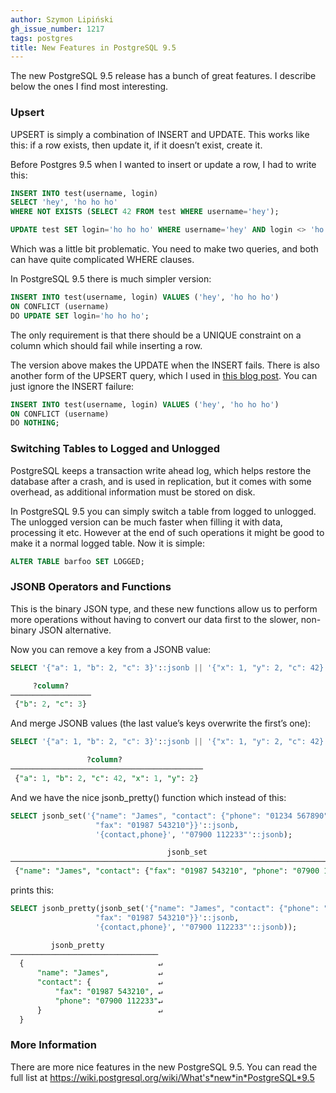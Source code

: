 ```yaml
---
author: Szymon Lipiński
gh_issue_number: 1217
tags: postgres
title: New Features in PostgreSQL 9.5
---
```


The new PostgreSQL 9.5 release has a bunch of great features. I describe below the ones I find most interesting.

### Upsert

UPSERT is simply a combination of INSERT and UPDATE. This works like this: if a row exists, then update it, if it doesn’t exist, create it.

Before Postgres 9.5 when I wanted to insert or update a row, I had to write this:

```sql
INSERT INTO test(username, login)
SELECT 'hey', 'ho ho ho'
WHERE NOT EXISTS (SELECT 42 FROM test WHERE username='hey');

UPDATE test SET login='ho ho ho' WHERE username='hey' AND login <> 'ho ho ho';
```

Which was a little bit problematic. You need to make two queries, and both can have quite complicated WHERE clauses.

In PostgreSQL 9.5 there is much simpler version:

```sql
INSERT INTO test(username, login) VALUES ('hey', 'ho ho ho')
ON CONFLICT (username)
DO UPDATE SET login='ho ho ho';
```

The only requirement is that there should be a UNIQUE constraint on a column which should fail while inserting a row.

The version above makes the UPDATE when the INSERT fails. There is also another form of the UPSERT query, which I used in [this blog post](/2016/03/loading-json-files-into-postgresql-95.html).
You can just ignore the INSERT failure:

```sql
INSERT INTO test(username, login) VALUES ('hey', 'ho ho ho')
ON CONFLICT (username)
DO NOTHING;
```

### Switching Tables to Logged and Unlogged

PostgreSQL keeps a transaction write ahead log, which helps restore the
  database after a crash, and is used in replication, but it comes with some
  overhead, as additional information must be stored on disk.

In PostgreSQL 9.5 you can simply switch a table from logged to unlogged. The unlogged version can be much faster when filling it with data, processing it etc. However at the end of such operations it might be good to make it a normal logged table. Now it is simple:

```sql
ALTER TABLE barfoo SET LOGGED;
```

### JSONB Operators and Functions

This is the binary JSON type, and these new functions allow us to perform
  more operations without having to convert our data first to the slower,
  non-binary JSON alternative.

Now you can remove a key from a JSONB value:

```sql
SELECT '{"a": 1, "b": 2, "c": 3}'::jsonb || '{"x": 1, "y": 2, "c": 42}'::jsonb;

     ?column?
──────────────────
 {"b": 2, "c": 3}
```

And merge JSONB values (the last value’s keys overwrite the first’s one):

```sql
SELECT '{"a": 1, "b": 2, "c": 3}'::jsonb || '{"x": 1, "y": 2, "c": 42}'::jsonb;

                 ?column?
───────────────────────────────────────────
 {"a": 1, "b": 2, "c": 42, "x": 1, "y": 2}
```

And we have the nice jsonb_pretty() function which instead of this:

```sql
SELECT jsonb_set('{"name": "James", "contact": {"phone": "01234 567890",
                   "fax": "01987 543210"}}'::jsonb,
                   '{contact,phone}', '"07900 112233"'::jsonb);

                                   jsonb_set
────────────────────────────────────────────────────────────────────────────────
 {"name": "James", "contact": {"fax": "01987 543210", "phone": "07900 112233"}}
```

prints this:

```sql
SELECT jsonb_pretty(jsonb_set('{"name": "James", "contact": {"phone": "01234 567890",
                   "fax": "01987 543210"}}'::jsonb,
                   '{contact,phone}', '"07900 112233"'::jsonb));

         jsonb_pretty
─────────────────────────────────
  {                              ↵
      "name": "James",           ↵
      "contact": {               ↵
          "fax": "01987 543210", ↵
          "phone": "07900 112233"↵
      }                          ↵
  }
```

### More Information

There are more nice features in the new PostgreSQL 9.5. You can read the full list at https://wiki.postgresql.org/wiki/What's*new*in*PostgreSQL*9.5
